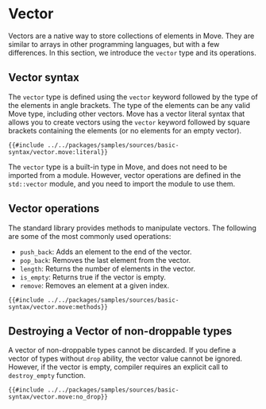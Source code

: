 # Vector

Vectors are a native way to store collections of elements in Move. They are similar to arrays in other programming languages, but with a few differences. In this section, we introduce the `vector` type and its operations.

## Vector syntax

The `vector` type is defined using the `vector` keyword followed by the type of the elements in angle brackets. The type of the elements can be any valid Move type, including other vectors. Move has a vector literal syntax that allows you to create vectors using the `vector` keyword followed by square brackets containing the elements (or no elements for an empty vector).

```move
{{#include ../../packages/samples/sources/basic-syntax/vector.move:literal}}
```

The `vector` type is a built-in type in Move, and does not need to be imported from a module. However, vector operations are defined in the `std::vector` module, and you need to import the module to use them.

## Vector operations

The standard library provides methods to manipulate vectors. The following are some of the most commonly used operations:

- `push_back`: Adds an element to the end of the vector.
- `pop_back`: Removes the last element from the vector.
- `length`: Returns the number of elements in the vector.
- `is_empty`: Returns true if the vector is empty.
- `remove`: Removes an element at a given index.

```move
{{#include ../../packages/samples/sources/basic-syntax/vector.move:methods}}
```

## Destroying a Vector of non-droppable types

A vector of non-droppable types cannot be discarded. If you define a vector of types without `drop` ability, the vector value cannot be ignored. However, if the vector is empty, compiler requires an explicit call to `destroy_empty` function.

```move
{{#include ../../packages/samples/sources/basic-syntax/vector.move:no_drop}}
```
